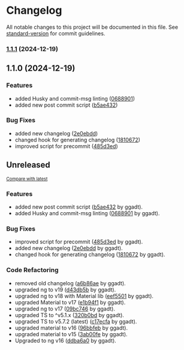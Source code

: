 # Changelog

All notable changes to this project will be documented in this file. See [standard-version](https://github.com/conventional-changelog/standard-version) for commit guidelines.

### [1.1.1](https://github.com/giorginogreg/Kegel-app/compare/v1.1.0...v1.1.1) (2024-12-19)

## 1.1.0 (2024-12-19)


### Features

* added Husky and commit-msg linting ([0688901](https://github.com/giorginogreg/Kegel-app/commit/0688901812b56de9086e5450649263a818d4e219))
* added new post commit script ([b5ae432](https://github.com/giorginogreg/Kegel-app/commit/b5ae432c5dd0081e3ea977e751c31f6b71424fad))


### Bug Fixes

* added new changelog ([2e0ebdd](https://github.com/giorginogreg/Kegel-app/commit/2e0ebdd5f75a87ccf346ccc8a75b8aefb003e847))
* changed hook for generating changelog ([1810672](https://github.com/giorginogreg/Kegel-app/commit/1810672375b28b66ea119f54a684e3695753d7ab))
* improved script for precommit ([485d3ed](https://github.com/giorginogreg/Kegel-app/commit/485d3edf1e78cf4f62d3c41a1028bd9a6c42079e))

<!-- insertion marker -->
## Unreleased

<small>[Compare with latest](https://github.com/giorginogreg/Kegel-app/compare/f216d44ebcbac40d8e417c370c44f0dac500a009...HEAD)</small>

### Features

- added new post commit script ([b5ae432](https://github.com/giorginogreg/Kegel-app/commit/b5ae432c5dd0081e3ea977e751c31f6b71424fad) by ggadt).
- added Husky and commit-msg linting ([0688901](https://github.com/giorginogreg/Kegel-app/commit/0688901812b56de9086e5450649263a818d4e219) by ggadt).

### Bug Fixes

- improved script for precommit ([485d3ed](https://github.com/giorginogreg/Kegel-app/commit/485d3edf1e78cf4f62d3c41a1028bd9a6c42079e) by ggadt).
- added new changelog ([2e0ebdd](https://github.com/giorginogreg/Kegel-app/commit/2e0ebdd5f75a87ccf346ccc8a75b8aefb003e847) by ggadt).
- changed hook for generating changelog ([1810672](https://github.com/giorginogreg/Kegel-app/commit/1810672375b28b66ea119f54a684e3695753d7ab) by ggadt).

### Code Refactoring

- removed old changelog ([a6b86ae](https://github.com/giorginogreg/Kegel-app/commit/a6b86aec1d28114385ca4515c777e87c79961dc5) by ggadt).
- upgraded ng to v19 ([d43db5b](https://github.com/giorginogreg/Kegel-app/commit/d43db5b0fea63bf7d1816f39438003eac9f13ab6) by ggadt).
- upgraded ng to v18 with Material lib ([eef5501](https://github.com/giorginogreg/Kegel-app/commit/eef55012f1390b3b5c3a7b82b0c076e6ff2fd3b6) by ggadt).
- upgraded Material to v17 ([e1b94f1](https://github.com/giorginogreg/Kegel-app/commit/e1b94f1eb27b559268e5fb5bff88d886293a7c67) by ggadt).
- upgraded ng to v17 ([09bc746](https://github.com/giorginogreg/Kegel-app/commit/09bc746ad2239e49ab9134df245edc846fe610f0) by ggadt).
- upgraded TS to ^v5.1.x ([320b0bd](https://github.com/giorginogreg/Kegel-app/commit/320b0bdb28f15b8adb07fce1e56f4c7e72df7633) by ggadt).
- upgraded TS to v5.7.2 (latest) ([c17ecfa](https://github.com/giorginogreg/Kegel-app/commit/c17ecfa800248bd4f2769698eb7c2fba216e5d27) by ggadt).
- upgraded material to v16 ([96bbfeb](https://github.com/giorginogreg/Kegel-app/commit/96bbfeb3165ee1ecedf8a008efb54e9cdbccb636) by ggadt).
- upgraded material to v15 ([3ab00fe](https://github.com/giorginogreg/Kegel-app/commit/3ab00fe1f04b1eff5e033775164898ee8063236b) by ggadt).
- Upgraded to ng v16 ([ddba6a0](https://github.com/giorginogreg/Kegel-app/commit/ddba6a00ff68257d42ff133d966f230d4dd990a0) by ggadt).

<!-- insertion marker -->
